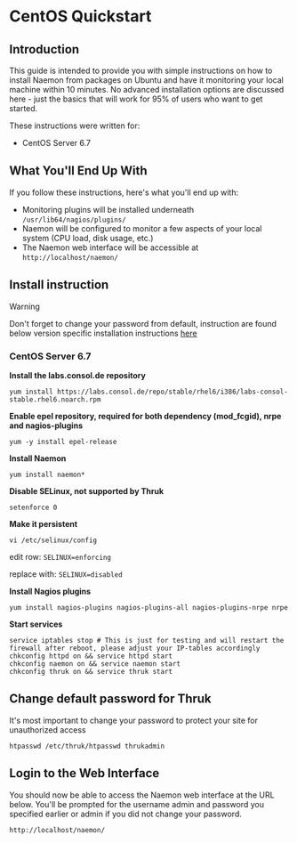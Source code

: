 # CentOS Quickstart

## Introduction

This guide is intended to provide you with simple instructions on how to install Naemon from packages on Ubuntu and have it monitoring your local machine within 10 minutes. No advanced installation options are discussed here - just the basics that will work for 95% of users who want to get started.

These instructions were written for:

* CentOS Server 6.7

## What You'll End Up With

If you follow these instructions, here's what you'll end up with:


 - Monitoring plugins will be installed underneath `/usr/lib64/nagios/plugins/`
 - Naemon will be configured to monitor a few aspects of your local system (CPU load, disk usage, etc.)
 - The Naemon web interface will be accessible at `http://localhost/naemon/`


## Install instruction 

> [!WARNING]
> Don't forget to change your password from default, instruction are found below version specific installation instructions [here](#change-default-password-for-thruk)

### CentOS Server 6.7

**Install the labs.consol.de repository**

```
yum install https://labs.consol.de/repo/stable/rhel6/i386/labs-consol-stable.rhel6.noarch.rpm
```

**Enable epel repository, required for both dependency (mod_fcgid), nrpe and nagios-plugins**

```
yum -y install epel-release
```

**Install Naemon**

```
yum install naemon*
```

**Disable SELinux, not supported by Thruk**

```
setenforce 0
```

**Make it persistent**

```
vi /etc/selinux/config
```

edit row: `SELINUX=enforcing`

replace with: `SELINUX=disabled`

**Install Nagios plugins**

```
yum install nagios-plugins nagios-plugins-all nagios-plugins-nrpe nrpe
```

**Start services**

```
service iptables stop # This is just for testing and will restart the firewall after reboot, please adjust your IP-tables accordingly
chkconfig httpd on && service httpd start
chkconfig naemon on && service naemon start
chkconfig thruk on && service thruk start
```

## Change default password for Thruk

It's most important to change your password to protect your site for unauthorized access

```
htpasswd /etc/thruk/htpasswd thrukadmin
```

## Login to the Web Interface

You should now be able to access the Naemon web interface at the URL below.  You'll be prompted for the username admin and password you specified earlier or admin if you did not change your password.

```
http://localhost/naemon/
```
